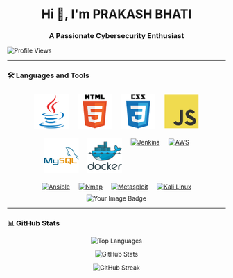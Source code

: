 <h1 align="center">Hi 👋, I'm PRAKASH BHATI</h1>
<h3 align="center">A Passionate Cybersecurity Enthusiast</h3>

<p align="left">
  <img src="https://komarev.com/ghpvc/?username=prakashbhati086&label=Profile%20views&color=0e75b6&style=flat" alt="Profile Views" />
</p>

---

### 🛠️ **Languages and Tools**

<div align="center">
  <div style="display: flex; flex-wrap: wrap; justify-content: center; gap: 20px; padding: 10px;">
    <a href="https://www.java.com" target="_blank" rel="noreferrer">
      <img src="https://raw.githubusercontent.com/devicons/devicon/master/icons/java/java-original.svg" alt="Java" width="80" height="80"/>
    </a>
    <a href="https://www.w3.org/html/" target="_blank" rel="noreferrer">
      <img src="https://raw.githubusercontent.com/devicons/devicon/master/icons/html5/html5-original-wordmark.svg" alt="HTML5" width="80" height="80"/>
    </a>
    <a href="https://www.w3schools.com/css/" target="_blank" rel="noreferrer">
      <img src="https://raw.githubusercontent.com/devicons/devicon/master/icons/css3/css3-original-wordmark.svg" alt="CSS3" width="80" height="80"/>
    </a>
    <a href="https://developer.mozilla.org/en-US/docs/Web/JavaScript" target="_blank" rel="noreferrer">
      <img src="https://raw.githubusercontent.com/devicons/devicon/master/icons/javascript/javascript-original.svg" alt="JavaScript" width="80" height="80"/>
    </a>
  </div>
  <div style="display: flex; flex-wrap: wrap; justify-content: center; gap: 20px; padding: 10px;">
    <a href="https://www.mysql.com/" target="_blank" rel="noreferrer">
      <img src="https://raw.githubusercontent.com/devicons/devicon/master/icons/mysql/mysql-original-wordmark.svg" alt="MySQL" width="80" height="80"/>
    </a>
    <a href="https://www.docker.com/" target="_blank" rel="noreferrer">
      <img src="https://raw.githubusercontent.com/devicons/devicon/master/icons/docker/docker-original-wordmark.svg" alt="Docker" width="80" height="80"/>
    </a>
    <a href="https://www.jenkins.io/" target="_blank" rel="noreferrer">
      <img src="https://www.vectorlogo.zone/logos/jenkins/jenkins-icon.svg" alt="Jenkins" width="80" height="80"/>
    </a>
    <a href="https://aws.amazon.com/" target="_blank" rel="noreferrer">
      <img src="https://www.vectorlogo.zone/logos/amazon_aws/amazon_aws-icon.svg" alt="AWS" width="80" height="80"/>
    </a>
  </div>
  <div style="display: flex; flex-wrap: wrap; justify-content: center; gap: 20px; padding: 10px;">
    <a href="https://www.ansible.com/" target="_blank" rel="noreferrer">
      <img src="https://www.vectorlogo.zone/logos/ansible/ansible-icon.svg" alt="Ansible" width="80" height="80"/>
    </a>
    <a href="https://nmap.org/" target="_blank" rel="noreferrer">
      <img src="https://www.kali.org/tools/nmap/images/nmap-logo.svg" alt="Nmap" width="80" height="80"/>
    </a>
    <a href="https://www.metasploit.com/" target="_blank" rel="noreferrer">
      <img src="https://img.icons8.com/?size=100&id=PW0ChfedZvTh&format=png&color=000000" alt="Metasploit" width="80" height="80"/>
    </a>
    <a href="https://www.kali.org/" target="_blank" rel="noreferrer">
      <img src="https://cdn.worldvectorlogo.com/logos/kali-1.svg" alt="Kali Linux" width="80" height="80"/>
    </a>
  </div>
  <img src="https://tryhackme-badges.s3.amazonaws.com/deserttechie01.png" alt="Your Image Badge" />
</div>

---

### 📊 **GitHub Stats**

<p align="center">
  <img src="https://github-readme-stats.vercel.app/api/top-langs?username=prakashbhati086&show_icons=true&locale=en&layout=compact" alt="Top Languages" />
</p>

<p align="center">
  <img src="https://github-readme-stats.vercel.app/api?username=prakashbhati086&show_icons=true&locale=en" alt="GitHub Stats" />
</p>

<p align="center">
  <img src="https://github-readme-streak-stats.herokuapp.com/?user=prakashbhati086&" alt="GitHub Streak" />
</p>

